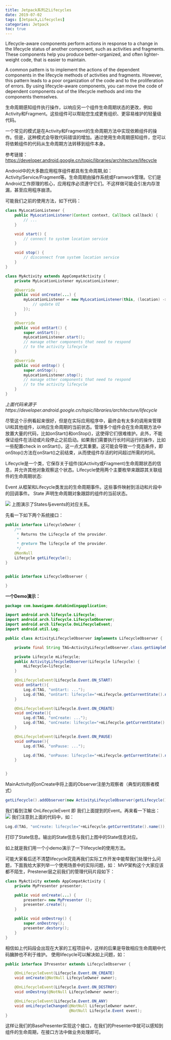 ```yaml
---
title: Jetpack系列之Lifecycles
date: 2019-07-02
tags: [Jetpack,Lifecycles]
categories: Jetpack
toc: true
---
```

Lifecycle-aware components perform actions in response to a change in the lifecycle status of another component, such as activities and fragments. These components help you produce better-organized, and often lighter-weight code, that is easier to maintain.

A common pattern is to implement the actions of the dependent components in the lifecycle methods of activities and fragments. However, this pattern leads to a poor organization of the code and to the proliferation of errors. By using lifecycle-aware components, you can move the code of dependent components out of the lifecycle methods and into the components themselves.

<!--more-->

生命周期感知组件执行操作，以响应另一个组件生命周期状态的更改，例如Activity和Fragment。这些组件可以帮助您生成更有组织、更容易维护的轻量级代码。

一个常见的模式是在Activity和Fragment的生命周期方法中实现依赖组件的操作。但是，这种模式会导致代码错误的增加。通过使用生命周期感知组件，您可以将依赖组件的代码从生命周期方法转移到组件本身。


参考链接：https://developer.android.google.cn/topic/libraries/architecture/lifecycle

Android中的大多数应用程序组件都具有生命周期,如：Activity/Service/Fragment等。生命周期由操作系统或Framwork管理。它们是Android工作原理的核心，应用程序必须遵守它们。不这样做可能会引发内存泄漏，甚至应用程序崩溃。

可能我们之前的使用方法，如下代码：

```java
class MyLocationListener {
    public MyLocationListener(Context context, Callback callback) {
        // ...
    }

    void start() {
        // connect to system location service
    }

    void stop() {
        // disconnect from system location service
    }
}

class MyActivity extends AppCompatActivity {
    private MyLocationListener myLocationListener;

    @Override
    public void onCreate(...) {
        myLocationListener = new MyLocationListener(this, (location) -> {
            // update UI
        });
    }

    @Override
    public void onStart() {
        super.onStart();
        myLocationListener.start();
        // manage other components that need to respond
        // to the activity lifecycle
    }

    @Override
    public void onStop() {
        super.onStop();
        myLocationListener.stop();
        // manage other components that need to respond
        // to the activity lifecycle
    }
}
```
*上面代码来源于https://developer.android.google.cn/topic/libraries/architecture/lifecycle*

尽管这个示例看起来很好，但是在实际应用程序中，最终会有太多的调用来管理UI和其他组件，以响应生命周期的当前状态。管理多个组件会在生命周期方法中放置大量的代码，比如onStart()和onStop()，这使得它们很难维护。此外，不能保证组件在活动或片段停止之前启动。如果我们需要执行长时间运行的操作，比如一些配置check in onStart()，这一点尤其重要。这可能会导致一个竞态条件，即onStop()方法在onStart()之前结束，从而使组件存活的时间超过所需的时间。

Lifecycle是一个类，它保存关于组件(如Activity或Fragment)生命周期状态的信息，并允许其他对象观察这个状态。Lifecycle使用两个主要枚举来跟踪其关联组件的生命周期状态:

Event
从框架和Lifecycle类发出的生命周期事件。这些事件映射到活动和片段中的回调事件。
State
声明生命周期对象跟踪的组件的当前状态。

<img src="jetpack-lifecycles/2019-07-04-08-59-54.png" />
上图演示了States与events的对应关系。


先看一下如下两个系统接口：

```java
public interface LifecycleOwner {
    /**
     * Returns the Lifecycle of the provider.
     *
     * @return The lifecycle of the provider.
     */
    @NonNull
    Lifecycle getLifecycle();
}
```

```java

public interface LifecycleObserver {

}
```

**一个Demo演示：**
```java
package com.baweigame.databindingapplication;

import android.arch.lifecycle.Lifecycle;
import android.arch.lifecycle.LifecycleObserver;
import android.arch.lifecycle.OnLifecycleEvent;
import android.util.Log;

public class ActivityLifecycleObserver implements LifecycleObserver {

    private final String TAG=ActivityLifecycleObserver.class.getSimpleName();

    private Lifecycle mLifecycle;
    public ActivityLifecycleObserver(Lifecycle lifecycle) {
        mLifecycle=lifecycle;
    }

    @OnLifecycleEvent(Lifecycle.Event.ON_START)
    void onStart(){
        Log.d(TAG, "onStart: ...");
        Log.d(TAG, "onStart: lifecycle="+mLifecycle.getCurrentState().name());
    }

    @OnLifecycleEvent(Lifecycle.Event.ON_CREATE)
    void onCreate(){
        Log.d(TAG, "onCreate: ...");
        Log.d(TAG, "onCreate: lifecycle="+mLifecycle.getCurrentState().name());
    }

    @OnLifecycleEvent(Lifecycle.Event.ON_PAUSE)
    void onPause(){
        Log.d(TAG, "onPause: ...");

        Log.d(TAG, "onPause: lifecycle="+mLifecycle.getCurrentState().name());
    }


}

```
MainActivity的onCreate中将上面的Observer注册为观察者（典型的观察者模式）
```java
getLifecycle().addObserver(new ActivityLifecycleObserver(getLifecycle()));
```
我们看到注解 OnLifecycleEvent 即 我们上面提到的Event。再来看一下输出：
<img src="jetpack-lifecycles/2019-07-04-13-15-00.png" />
我们注意到上面的代码中，如：
```java
Log.d(TAG, "onCreate: lifecycle="+mLifecycle.getCurrentState().name());
```
打印了State信息。输出的State信息与我们上图中的State信息对应。

如上就是我们用一个小demo演示了一下lifecycle的使用方法。

可能大家看后还不清楚lifecycle究竟再我们实际工作开发中能帮我们处理什么问题，下面我给大家列举一个使用场景中的实际问题，如：
MVP架构这个大家应该都不陌生，Prestener层之前我们的管理代码片段如下：
```java
class MyActivity extends AppCompatActivity {
    private MyPresenter presenter;

    public void onCreate(...) {
        presenter= new MyPresenter ();
        presenter.create();
    }

    public void onDestroy() {
        super.onDestroy();
        presenter.destory();
    }
}
```
相信如上代码段会出现在大家的工程项目中，这样的后果是导致相应生命周期中代码臃肿也不利于维护。
使用lifecycle可以解决如上问题，如：
```java
public interface IPresenter extends LifecycleObserver {

    @OnLifecycleEvent(Lifecycle.Event.ON_CREATE)
    void onCreate(@NotNull LifecycleOwner owner);

    @OnLifecycleEvent(Lifecycle.Event.ON_DESTROY)
    void onDestroy(@NotNull LifecycleOwner owner);

    @OnLifecycleEvent(Lifecycle.Event.ON_ANY)
    void onLifecycleChanged(@NotNull LifecycleOwner owner,
                            @NotNull Lifecycle.Event event);
}
```
这样让我们的BasePresenter实现这个接口，在我们的Presenter中就可以感知到组件的生命周期，在接口方法中做业务处理即可。

